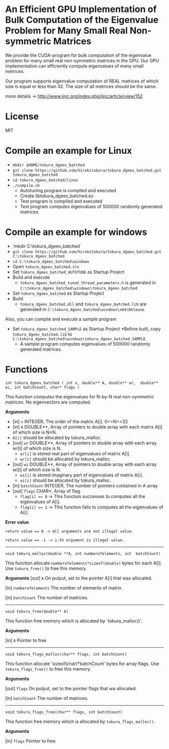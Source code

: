 # An Efficient GPU Implementation of Bulk Computation of the Eigenvalue Problem for Many Small Real Non-symmetric Matrices
We provide the CUDA-program for bulk computation of the eigenvalue problem for many small real non-symmetric matrices in the GPU.
Our GPU implementation can efficiently compute eigenvalues of many small metrices.

Our program supports eigenvalue computation of REAL matrices of which size is equal or less than 32. 
The size of all metrices should be the same.

more details -> http://www.ijnc.org/index.php/ijnc/article/view/152

# License
MIT

# Compile an example for Linux
* `mkdir $HOME/tokura_dgeev_batched`
* `git clone https://github.com/hirokitokura/tokura_dgeev_batched.git tokura_dgeev_batched`
* `cd tokura_dgeev_batched/linux`
* `./compile.sh`
  * Autotuning program is compiled and executed
  * Create libtokura_dgeev_batched.so
  * Test program is compiled and executed
  * Test program computes eigenvalues of 500000 randomly generated matrices.
# Compile an example for windows
* 'mkdir C:\tokura_dgeev_batched`
* `git clone https://github.com/hirokitokura/tokura_dgeev_batched.git C:\tokura_dgeev_batched`
* `cd C:\tokura_dgeev_batched\windows`
* Open `tokura_dgeev_batched.sln`
* Set `tokura_dgeev_batched_AUTOTUNE` as Startup Project
* Build and execute
  * `tokura_dgeev_batched_tuned_thread_parameters.h` is generated in `C:\tokura_dgeev_batched\windows\tokura_dgeev_batched`
* Set `tokura_dgeev_batched` as Startup Project
* Build
  * `tokura_dgeev_batched.dll` and `tokura_dgeev_batched.lib` are generated in `C:\tokura_dgeev_batched\windows\x64\Release`
 
Also, you can compile and execute a sample program
* Set `tokura_dgeev_batched_SAMPLE` as Startup Project
  *Before built, copy `tokura_dgeev_batched.lib` to `C:\tokura_dgeev_batched\windows\tokura_dgeev_batched_SAMPLE`
  * A sample program computes eigenvalues of 500000 randomly generated matrices.

# Functions
`int tokura_dgeev_batched
 (
  int n,
  double** A,
  double** wr, 
  double** wi,
  int batchCount,
  char* flags
  )`
  
This function computes the eigenvalues for N-by-N real non-symmetric matrices.
No eigenvectors are computed.
  
__Arguments__

* [in] `n` INTEGER, The order of the matrix A[i]. 0<=N<=32
* [in] `A` DOUBLE**, Array of pointers to double array with each matrix A[i] of which size is N×N.
 * `A[i]` should be allocated by tokura_malloc. 
* [out] `wr` DOUBLE**, Array of pointers to double array with each array wr[i] of which size is N.
  * `wr[i]` is stored real part of eigenvalues of matrix A[i].
  * `wr[i]` should be allocated by tokura_malloc. 
* [out] `wi` DOUBLE**, Array of pointers to double array with each array wi[i] of which size is N.
  * `wi[i]` is stored imaginary part of eigenvalues of matrix A[i].
  * `wi[i]` should be allocated by tokura_malloc. 
* [in] `batchCount` INTEGER, The number of pointers contained in A array
* [out] `flags` CHAR*, Array of flag.
  * `flag[i] == 0` -> This function successes to computes all the eigenvalues of A[i].
  * `flag[i] == 1` -> This function falis to computes all the eigenvalues of A[i].
  
__Error value__

`return value == 0 -> All arguments are not illegal value.`

`return value == -i -> i-th argument is illegal value.`

---
`void tokura_malloc(double **A, int numberofelements, int  batchCount)`

This function allocate `numberofelements*sizeof(double)` bytes for each A[i].
Use `tokura_free()` to free this memory.

__Arguments__
[out] `A` On putput, set to the pointer A[i] that was allocated.

[in] `numberofelements` The number of elements of matrix.

[in] `batchCount` The number of matrices.


---
`void tokura_free(double** A)`

This function free memory which is allocated by `tokura_malloc()'.

__Arguments__

[in] `A` Pointer to free


---
`void tokura_flags_malloc(char** flags, int batchCount)`

This function allocate 'sizeof(char)*batchCount' bytes for array flags.
Use `tokura_flags_free()` to free this memory.

__Arguments__

[out] `flags` On putput, set to the pointer flags that wa allocated.

[in] `batchCount` The number of matrices.


---
`void tokura_flags_free(char** flags, int batchCount)`

This function free memory which is allocated by `tokura_flags_malloc()`.

__Arguments__

[in] `flags` Pointer to free


